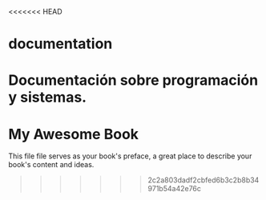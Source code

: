 <<<<<<< HEAD
# documentation
Documentación sobre programación y sistemas.
=======
# My Awesome Book

This file file serves as your book's preface, a great place to describe your book's content and ideas.
>>>>>>> 2c2a803dadf2cbfed6b3c2b8b34971b54a42e76c
